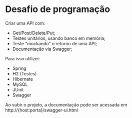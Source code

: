 # Desafio de programação

Criar uma API com:
* Get/Post/Delete/Put;
* Testes unitários, usando banco em memória;
* Teste “mockando” o retorno de uma API;
* Documentação via Swagger;

Para isso utilizei:
* Spring
* H2 (Testes)
* Hibernate
* MySQL
* JUnit
* Swagger

Ao subir o projeto, a documentação pode ser acessada em
http://{host:porta}/swagger-ui.html

